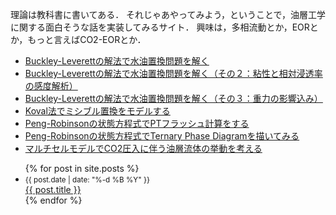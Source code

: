 理論は教科書に書いてある．
それじゃあやってみよう，ということで，油層工学に関する面白そうな話を実装してみるサイト．
興味は，多相流動とか，EORとか，もっと言えばCO2-EORとか．


- [Buckley-Leverettの解法で水油置換問題を解く](https://nbviewer.jupyter.org/github/mayuneko-re/notebook/blob/master/colab/Buckley_Leverett_Basic.ipynb)
- [Buckley-Leverettの解法で水油置換問題を解く（その２：粘性と相対浸透率の感度解析）](https://nbviewer.jupyter.org/github/mayuneko-re/notebook/blob/master/colab/Buckley_Leverett_Basic_Sensitivity.ipynb)
- [Buckley-Leverettの解法で水油置換問題を解く（その３：重力の影響込み）](https://nbviewer.jupyter.org/github/mayuneko-re/notebook/blob/master/colab/Buckley_Leverett_Gravity.ipynb)
- [Koval法でミシブル置換をモデルする](https://nbviewer.jupyter.org/github/mayuneko-re/notebook/blob/master/colab/Koval_method_for_miscible_displacement.ipynb)
- [Peng-Robinsonの状態方程式でPTフラッシュ計算をする](https://nbviewer.jupyter.org/github/mayuneko-re/notebook/blob/master/colab/PT_Flash_Calculation.ipynb)
- [Peng-Robinsonの状態方程式でTernary Phase Diagramを描いてみる](https://nbviewer.jupyter.org/github/mayuneko-re/notebook/blob/master/colab/Ternary_Phase_Diagram.ipynb)
- [マルチセルモデルでCO2圧入に伴う油層流体の挙動を考える](https://nbviewer.jupyter.org/github/mayuneko-re/notebook/blob/master/colab/Multi_Cell_Model_for_CO2_core_flooding.ipynb)



<ul class="posts">
  {% for post in site.posts %}
    <li>
      <small>{{ post.date | date: "%-d %B %Y" }}</small><br>
      <a href="{{ post.url | relative_url }}" title="{{ post.title }}">{{ post.title }}</a>
    </li>
  {% endfor %}
</ul>


